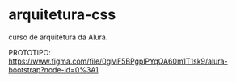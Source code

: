 # arquitetura-css
curso de arquitetura da Alura. 

PROTOTIPO: https://www.figma.com/file/0gMF5BPgplPYqQA60m1T1sk9/alura-bootstrap?node-id=0%3A1